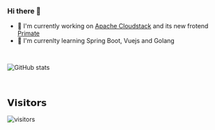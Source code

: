 ### Hi there 👋

- 🔭  I'm currently working on [Apache Cloudstack](https://github.com/apache/cloudstack) and its new frotend [Primate](https://github.com/apache/cloudstack-primate)
- 🌱 I'm currenlty learning Spring Boot, Vuejs and Golang
<!--
**ravening/ravening** is a ✨ _special_ ✨ repository because its `README.md` (this file) appears on your GitHub profile.

Here are some ideas to get you started:

- 🔭 I’m currently working on ...
- 🌱 I’m currently learning ...
- 👯 I’m looking to collaborate on ...
- 🤔 I’m looking for help with ...
- 💬 Ask me about ...
- 📫 How to reach me: ...
- 😄 Pronouns: ...
- ⚡ Fun fact: ...
-->
<br>

![GitHub stats](https://github-readme-stats.vercel.app/api?username=ravening&show_icons=true&hide_border=true)

<br>

## 𝗩𝗶𝘀𝗶𝘁𝗼𝗿𝘀

![visitors](https://visitor-badge.glitch.me/badge?page_id=ravening)
